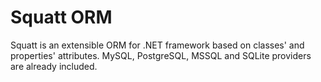# Squatt ORM #
Squatt is an extensible ORM for .NET framework based on classes' and properties' attributes. MySQL, PostgreSQL, MSSQL and SQLite providers are already included.